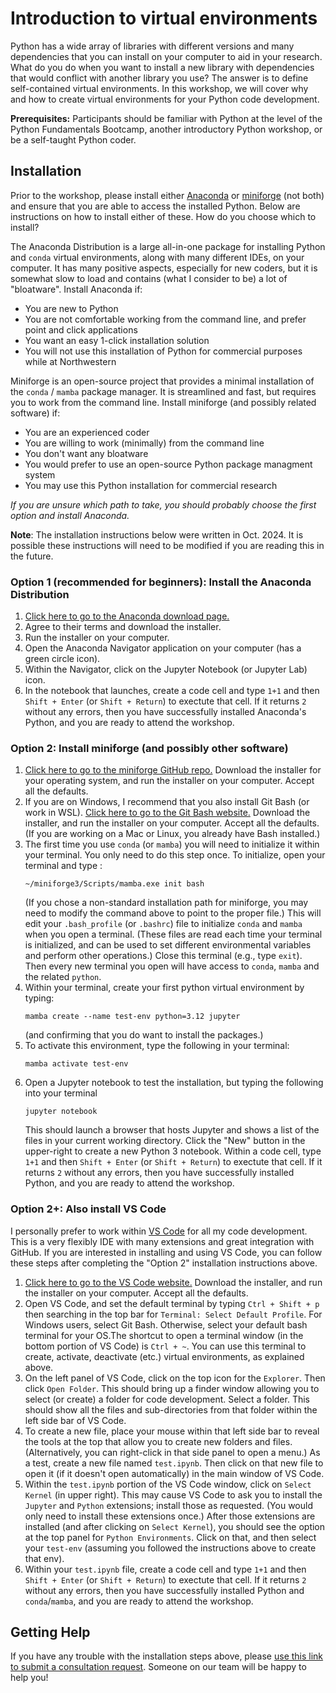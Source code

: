# Introduction to virtual environments

Python has a wide array of libraries with different versions and many dependencies that you can install on your computer to aid in your research. What do you do when you want to install a new library with dependencies that would conflict with another library you use? The answer is to define self-contained virtual environments. In this workshop, we will cover why and how to create virtual environments for your Python code development.

**Prerequisites:** Participants should be familiar with Python at the level of the Python Fundamentals Bootcamp, another introductory Python workshop, or be a self-taught Python coder.

## Installation

Prior to the workshop, please install either [Anaconda](https://www.anaconda.com/) or [miniforge](https://github.com/conda-forge/miniforge) (not both) and ensure that you are able to access the installed Python.  Below are instructions on how to install either of these.  How do you choose which to install?

The Anaconda Distribution is a large all-in-one package for installing Python and `conda` virtual environments, along with many different IDEs, on your computer.  It has many positive aspects, especially for new coders, but it is somewhat slow to load and contains (what I consider to be) a lot of "bloatware".  Install Anaconda if:
- You are new to Python
- You are not comfortable working from the command line, and prefer point and click applications
- You want an easy 1-click installation solution
- You will not use this installation of Python for commercial purposes while at Northwestern

Miniforge is an open-source project that provides a minimal installation of the `conda` / `mamba` package manager.  It is streamlined and fast, but requires you to work from the command line.  Install miniforge (and possibly related software) if:
- You are an experienced coder
- You are willing to work (minimally) from the command line
- You don't want any bloatware
- You would prefer to use an open-source Python package managment system
- You may use this Python installation for commercial research

*If you are unsure which path to take, you should probably choose the first option and install Anaconda.*

**Note**: The installation instructions below were written in Oct. 2024.  It is possible these instructions will need to be modified if you are reading this in the future.

### Option 1 (recommended for beginners): Install the Anaconda Distribution

1. [Click here to go to the Anaconda download page.](https://www.anaconda.com/download)
2. Agree to their terms and download the installer.
3. Run the installer on your computer.
4. Open the Anaconda Navigator application on your computer (has a green circle icon).  
5. Within the Navigator, click on the Jupyter Notebook (or Jupyter Lab) icon.  
6. In the notebook that launches, create a code cell and type `1+1` and then `Shift + Enter` (or `Shift + Return`) to exectute that cell.  If it returns `2` without any errors, then you have successfully installed Anaconda's Python, and you are ready to attend the workshop.

### Option 2: Install miniforge (and possibly other software)
1. [Click here to go to the miniforge GitHub repo.](https://github.com/conda-forge/miniforge)  Download the installer for your operating system, and run the installer on your computer.  Accept all the defaults.
2. If you are on Windows, I recommend that you also install Git Bash (or work in WSL).  [Click here to go to the Git Bash website.](https://gitforwindows.org/)  Download the installer, and run the installer on your computer.  Accept all the defaults.  (If you are working on a Mac or Linux, you already have Bash installed.)
3. The first time you use `conda` (or `mamba`) you will need to initialize it within your terminal.  You only need to do this step once.  To initialize, open your terminal and type : 
    ```
    ~/miniforge3/Scripts/mamba.exe init bash
    ```
    (If you chose a non-standard installation path for miniforge, you may need to modify the command above to point to the proper file.) This will edit your `.bash_profile` (or `.bashrc`) file to initialize `conda` and `mamba` when you open a terminal.   (These files are read each time your terminal is initialized, and can be used to set different environmental variables and perform other operations.)  Close this terminal (e.g., type `exit`).  Then every new terminal you open will have access to `conda`, `mamba` and the related `python`.
4. Within your terminal, create your first python virtual environment by typing:
    ```
    mamba create --name test-env python=3.12 jupyter
    ```
    (and confirming that you do want to install the packages.)
5. To activate this environment, type the following in your terminal:
    ```
    mamba activate test-env
    ```
6. Open a Jupyter notebook to test the installation, but typing the following into your terminal
    ``` 
    jupyter notebook
    ```
    This should launch a browser that hosts Jupyter and shows a list of the files in your current working directory.  Click the "New" button in the upper-right to create a new Python 3 notebook.  Within a code cell, type `1+1` and then `Shift + Enter` (or `Shift + Return`) to exectute that cell.  If it returns `2` without any errors, then you have successfully installed Python, and you are ready to attend the workshop.

### Option 2+: Also install VS Code 

I personally prefer to work within [VS Code](https://code.visualstudio.com/) for all my code development.  This is a very flexibly IDE with many extensions and great integration with GitHub.  If you are interested in installing and using VS Code, you can follow these steps after completing the "Option 2" installation instructions above.


1. [Click here to go to the VS Code website.](https://code.visualstudio.com/) Download the installer, and run the installer on your computer.  Accept all the defaults.
2. Open VS Code, and set the default terminal by typing `Ctrl + Shift + p` then searching in the top bar for `Terminal: Select Default Profile`.  For Windows users, select Git Bash.  Otherwise, select your default bash terminal for your OS.The shortcut to open a terminal window (in the bottom portion of VS Code) is `Ctrl + ~`.  You can use this terminal to create, activate, deactivate (etc.) virtual environments, as explained above. 
3. On the left panel of VS Code, click on the top icon for the `Explorer`.  Then click `Open Folder`.  This should bring up a finder window allowing you to select (or create) a folder for code development.  Select a folder.  This should show all the files and sub-directories from that folder within the left side bar of VS Code.  
4. To create a new file, place your mouse within that left side bar to reveal the tools at the top that allow you to create new folders and files.  (Alternatively, you can right-click in that side panel to open a menu.) As a test, create a new file named `test.ipynb`.  Then click on that new file to open it (if it doesn't open automatically) in the main window of VS Code.
5. Within the `test.ipynb` portion of the VS Code window, click on `Select Kernel` (in upper right).  This may cause VS Code to ask you to install the `Jupyter` and `Python` extensions; install those as requested.  (You would only need to install these extensions once.)  After those extensions are installed (and after clicking on `Select Kernel`), you should see the option at the top panel for `Python Environments`.  Click on that, and then select your `test-env` (assuming you followed the instructions above to create that env).
6.  Within your `test.ipynb` file, create a code cell and type `1+1` and then `Shift + Enter` (or `Shift + Return`) to exectute that cell.  If it returns `2` without any errors, then you have successfully installed Python and `conda`/`mamba`, and you are ready to attend the workshop.



## Getting Help

If you have any trouble with the installation steps above, please [use this link to submit a consultation request](https://app.smartsheet.com/b/form/2f2ec327e6164f83b588b7bbe2e2b56f).  Someone on our team will be happy to help you! 